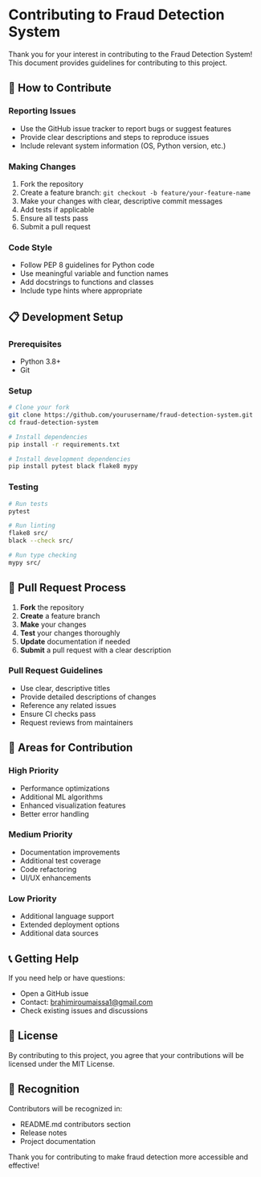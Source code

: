 # Contributing to Fraud Detection System

Thank you for your interest in contributing to the Fraud Detection System! This document provides guidelines for contributing to this project.

## 🤝 How to Contribute

### Reporting Issues
- Use the GitHub issue tracker to report bugs or suggest features
- Provide clear descriptions and steps to reproduce issues
- Include relevant system information (OS, Python version, etc.)

### Making Changes
1. Fork the repository
2. Create a feature branch: `git checkout -b feature/your-feature-name`
3. Make your changes with clear, descriptive commit messages
4. Add tests if applicable
5. Ensure all tests pass
6. Submit a pull request

### Code Style
- Follow PEP 8 guidelines for Python code
- Use meaningful variable and function names
- Add docstrings to functions and classes
- Include type hints where appropriate

## 📋 Development Setup

### Prerequisites
- Python 3.8+
- Git

### Setup
```bash
# Clone your fork
git clone https://github.com/yourusername/fraud-detection-system.git
cd fraud-detection-system

# Install dependencies
pip install -r requirements.txt

# Install development dependencies
pip install pytest black flake8 mypy
```

### Testing
```bash
# Run tests
pytest

# Run linting
flake8 src/
black --check src/

# Run type checking
mypy src/
```

## 📝 Pull Request Process

1. **Fork** the repository
2. **Create** a feature branch
3. **Make** your changes
4. **Test** your changes thoroughly
5. **Update** documentation if needed
6. **Submit** a pull request with a clear description

### Pull Request Guidelines
- Use clear, descriptive titles
- Provide detailed descriptions of changes
- Reference any related issues
- Ensure CI checks pass
- Request reviews from maintainers

## 🎯 Areas for Contribution

### High Priority
- Performance optimizations
- Additional ML algorithms
- Enhanced visualization features
- Better error handling

### Medium Priority
- Documentation improvements
- Additional test coverage
- Code refactoring
- UI/UX enhancements

### Low Priority
- Additional language support
- Extended deployment options
- Additional data sources

## 📞 Getting Help

If you need help or have questions:
- Open a GitHub issue
- Contact: brahimiroumaissa1@gmail.com
- Check existing issues and discussions

## 📄 License

By contributing to this project, you agree that your contributions will be licensed under the MIT License.

## 🙏 Recognition

Contributors will be recognized in:
- README.md contributors section
- Release notes
- Project documentation

Thank you for contributing to make fraud detection more accessible and effective!
